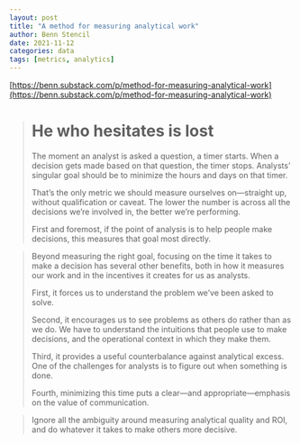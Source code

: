 ```yaml
---
layout: post
title: "A method for measuring analytical work"
author: Benn Stencil
date: 2021-11-12
categories: data
tags: [metrics, analytics]
---
```

[https://benn.substack.com/p/method-for-measuring-analytical-work](https://benn.substack.com/p/method-for-measuring-analytical-work)

> # He who hesitates is lost
>
> The moment an analyst is asked a question, a timer starts. When a decision gets made based on that question, the timer stops. Analysts’ singular goal should be to minimize the hours and days on that timer. 
>
> That’s the only metric we should measure ourselves on—straight up, without qualification or caveat. The lower the number is across all the decisions we’re involved in, the better we’re performing.
>
> First and foremost, if the point of analysis is to help people make decisions, this measures that goal most directly.

> Beyond measuring the right goal, focusing on the time it takes to make a decision has several other benefits, both in how it measures our work and in the incentives it creates for us as analysts.
>
> First, it forces us to understand the problem we’ve been asked to solve. 
>
> Second, it encourages us to see problems as others do rather than as we do. We have to understand the intuitions that people use to make decisions, and the operational context in which they make them. 
>
> Third, it provides a useful counterbalance against analytical excess. One of the challenges for analysts is to figure out when something is done. 
>
> Fourth, minimizing this time puts a clear—and appropriate—emphasis on the value of communication. 

> Ignore all the ambiguity around measuring analytical quality and ROI, and do whatever it takes to make others more decisive. 
